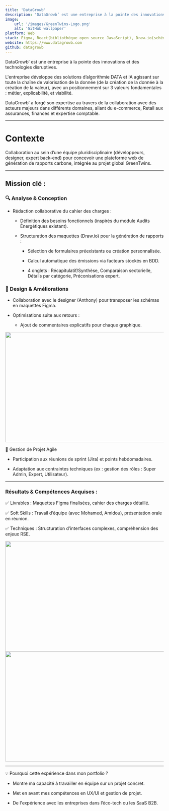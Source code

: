 ```yaml
---
title: 'DataGrowb'
description: 'DataGrowb’ est une entreprise à la pointe des innovations et des technologies disruptives.'
image:
    url: '/images/GreenTwins-Logo.png'
    alt: 'GitHub wallpaper'
platform: Web
stack: Figma, React(bibliothèque open source JavaScript), Draw.io(schémas).
website: https://www.datagrowb.com
github: datagrowb
---
```


DataGrowb’ est une entreprise à la pointe des innovations et des technologies disruptives.

L'entreprise développe des solutions d’algorithmie DATA et IA agissant sur toute la chaîne de valorisation de la donnée (de la création de la donnée à la création de la valeur), avec un positionnement sur 3 valeurs fondamentales : métier, explicabilité, et viabilité.

DataGrowb’ a forgé son expertise au travers de la collaboration avec des acteurs majeurs dans différents domaines, allant du e-commerce, Retail aux assurances, finances et expertise comptable.

---
<h1>Contexte</h1>

Collaboration au sein d’une équipe pluridisciplinaire (développeurs, designer, expert back-end) pour concevoir une plateforme web de génération de rapports carbone, intégrée au projet global GreenTwins.

---

<h2>Mission clé :</h2>

<h3>🔍 Analyse & Conception</h3>

- Rédaction collaborative du cahier des charges :

    - Définition des besoins fonctionnels (inspirés du module Audits Énergétiques existant).

    - Structuration des maquettes (Draw.io) pour la génération de rapports :

        - Sélection de formulaires préexistants ou création personnalisée.

        - Calcul automatique des émissions via facteurs stockés en BDD.

        - 4 onglets : Récapitulatif/Synthèse, Comparaison sectorielle, Détails par catégorie, Préconisations expert.

<h3>🎨 Design & Améliorations</h3>

- Collaboration avec le designer (Anthony) pour transposer les schémas en maquettes Figma.

- Optimisations suite aux retours :

    - Ajout de commentaires explicatifs pour chaque graphique.

<img src="/images/maquette.png" role="presentation" width="700" height="350" decoding="async">


🤝 Gestion de Projet Agile
- Participation aux réunions de sprint (Jira) et points hebdomadaires.

- Adaptation aux contraintes techniques (ex : gestion des rôles : Super Admin, Expert, Utilisateur).

---

<h3>Résultats & Compétences Acquises :</h3> 

✅ Livrables : Maquettes Figma finalisées, cahier des charges détaillé.

✅ Soft Skills : Travail d’équipe (avec Mohamed, Amidou), présentation orale en réunion.

✅ Techniques : Structuration d’interfaces complexes, compréhension des enjeux RSE.

<img src="/images/renduepage.png" role="presentation" width="700" height="350" decoding="async">
<img src="/images/résultat.png" role="presentation" width="700" height="350" decoding="async">

---

💡 Pourquoi cette expérience dans mon portfolio ?

- Montre ma capacité à travailler en équipe sur un projet concret.

- Met en avant mes compétences en UX/UI et gestion de projet.

- De l'expérience avec les entreprises dans l’éco-tech ou les SaaS B2B.

